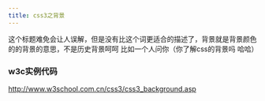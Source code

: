 ```yaml
---
title: css3之背景
---
```

这个标题难免会让人误解，但是没有比这个词更适合的描述了，背景就是背景颜色的的背景的意思，不是历史背景呵呵 比如一个人问你（你了解css的背景吗 哈哈）
### w3c实例代码
http://www.w3school.com.cn/css3/css3_background.asp